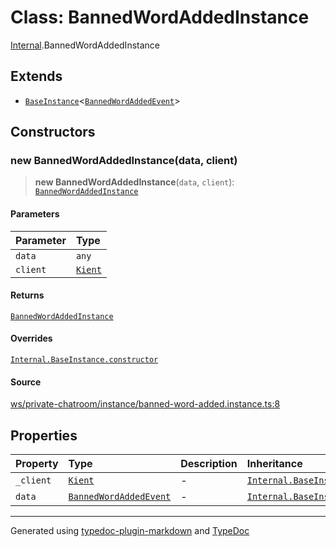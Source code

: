 # Class: BannedWordAddedInstance

[Internal](../index.md).BannedWordAddedInstance

## Extends

- [`BaseInstance`](BaseInstance.md)\<[`BannedWordAddedEvent`](../interfaces/BannedWordAddedEvent.md)\>

## Constructors

### new BannedWordAddedInstance(data, client)

> **new BannedWordAddedInstance**(`data`, `client`): [`BannedWordAddedInstance`](BannedWordAddedInstance.md)

#### Parameters

| Parameter | Type |
| :------ | :------ |
| `data` | `any` |
| `client` | [`Kient`](../../classes/Kient.md) |

#### Returns

[`BannedWordAddedInstance`](BannedWordAddedInstance.md)

#### Overrides

[`Internal.BaseInstance.constructor`](BaseInstance.md#constructors)

#### Source

[ws/private-chatroom/instance/banned-word-added.instance.ts:8](https://github.com/zSoulweaver/kient/blob/cb3a38e/src/ws/private-chatroom/instance/banned-word-added.instance.ts#L8)

## Properties

| Property | Type | Description | Inheritance | Source |
| :------ | :------ | :------ | :------ | :------ |
| `_client` | [`Kient`](../../classes/Kient.md) | - | [`Internal.BaseInstance._client`](BaseInstance.md) | [utils/instance.base.ts:4](https://github.com/zSoulweaver/kient/blob/cb3a38e/src/utils/instance.base.ts#L4) |
| `data` | [`BannedWordAddedEvent`](../interfaces/BannedWordAddedEvent.md) | - | [`Internal.BaseInstance.data`](BaseInstance.md) | [utils/instance.base.ts:5](https://github.com/zSoulweaver/kient/blob/cb3a38e/src/utils/instance.base.ts#L5) |

***

Generated using [typedoc-plugin-markdown](https://www.npmjs.com/package/typedoc-plugin-markdown) and [TypeDoc](https://typedoc.org/)
